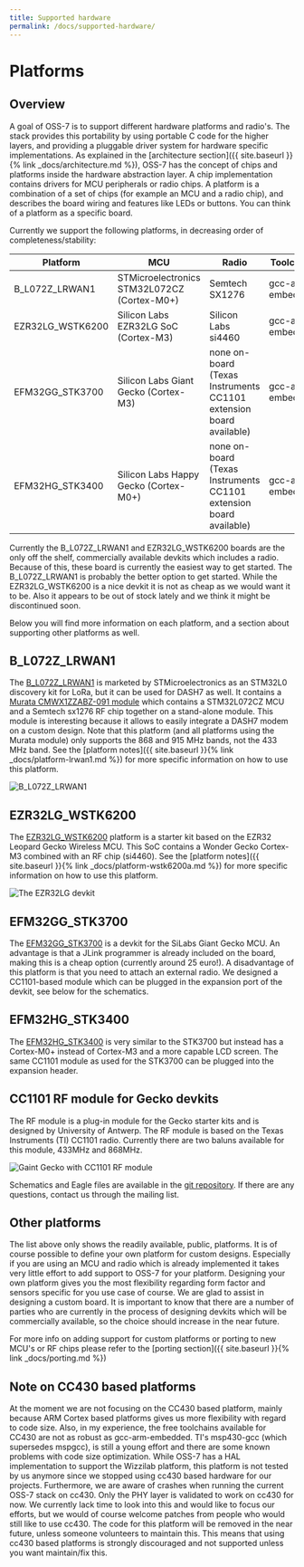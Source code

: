 ```yaml
---
title: Supported hardware
permalink: /docs/supported-hardware/
---
```


# Platforms

## Overview
A goal of OSS-7 is to support different hardware platforms and radio's.
The stack provides this portability by using portable C code for the higher layers, and providing a pluggable driver system for hardware specific implementations.
As explained in the [architecture section]({{ site.baseurl }}{% link _docs/architecture.md %}), OSS-7 has the concept of chips and platforms inside the hardware abstraction layer.
A chip implementation contains drivers for MCU peripherals or radio chips. A platform is a combination of a set of chips (for example an MCU and a radio chip), and describes the board wiring and features like LEDs or buttons. You can think of a platform as a specific board.

Currently we support the following platforms, in decreasing order of completeness/stability:

Platform        | MCU                                   | Radio                         | Toolchain         |
--------------- | ------------------------------------- | ----------------------------- | ----------------- |
B_L072Z_LRWAN1  | STMicroelectronics STM32L072CZ (Cortex-M0+) | Semtech SX1276 | gcc-arm-embedded |
EZR32LG_WSTK6200| Silicon Labs EZR32LG SoC (Cortex-M3)	| Silicon Labs si4460 			| gcc-arm-embedded  |
EFM32GG_STK3700 | Silicon Labs Giant Gecko (Cortex-M3)  | none on-board (Texas Instruments CC1101 extension board available)      | gcc-arm-embedded  |
EFM32HG_STK3400 | Silicon Labs Happy Gecko (Cortex-M0+) | none on-board (Texas Instruments CC1101 extension board available)      | gcc-arm-embedded  |


Currently the B_L072Z_LRWAN1 and EZR32LG_WSTK6200 boards are the only off the shelf, commercially available devkits which includes a radio. Because of this, these board is currently the easiest way to get started. The B_L072Z_LRWAN1 is probably the better option to get started. While the EZR32LG_WSTK6200 is a nice devkit it is not as cheap as we would want it to be. Also it appears to be out of stock lately and we think it might be discontinued soon.

Below you will find more information on each platform, and a section about supporting other platforms as well.


## B_L072Z_LRWAN1

The [B_L072Z_LRWAN1](http://www.st.com/content/st_com/en/products/evaluation-tools/product-evaluation-tools/mcu-eval-tools/stm32-mcu-eval-tools/stm32-mcu-discovery-kits/b-l072z-lrwan1.html) is marketed by STMicroelectronics as an STM32L0 discovery kit for LoRa, but it can be used for DASH7 as well. It contains a [Murata CMWX1ZZABZ-091 module](http://wireless.murata.com/eng/products/rf-modules-1/lpwa/type-abz.html)
 which contains a STM32L072CZ MCU and a Semtech sx1276 RF chip together on a stand-alone module. This module is interesting because it allows to easily integrate a DASH7 modem on a custom design. Note that this platform (and all platforms using the Murata module) only supports the 868 and 915 MHz bands, not the 433 MHz band. See the [platform notes]({{ site.baseurl }}{% link _docs/platform-lrwan1.md %}) for more specific information on how to use this platform.

 ![B_L072Z_LRWAN1](https://i0.wp.com/blog.st.com/wp-content/uploads/RS7569_B_L072Z_side_antenna.jpg)

## EZR32LG_WSTK6200

The [EZR32LG_WSTK6200](https://www.silabs.com/products/development-tools/wireless/proprietary/slwstk6200a-ezr32-leopard-gecko-868-mhz-starter-kit) platform is a starter kit based on the EZR32 Leopard Gecko Wireless MCU. This SoC contains a Wonder Gecko Cortex-M3 combined with an RF chip (si4460).
See the [platform notes]({{ site.baseurl }}{% link _docs/platform-wstk6200a.md %}) for more specific information on how to use this platform.

![The EZR32LG devkit]({{site.baseurl}}/img/wstk6200.png)



## EFM32GG_STK3700
The [EFM32GG_STK3700](https://www.silabs.com/products/mcu/lowpower/Pages/efm32gg-stk3700.aspx) is a devkit for the SiLabs Giant Gecko MCU. An advantage is that a JLink programmer is already included on the board, making this is a cheap option (currently around 25 euro!).
A disadvantage of this platform is that you need to attach an external radio. We designed a CC1101-based module which can be plugged in the expansion port of the devkit, see below for the schematics.

## EFM32HG_STK3400
The [EFM32HG_STK3400](https://www.silabs.com/products/mcu/32-bit/Pages/efm32hg-stk3400.aspx) is very similar to the STK3700 but instead has a Cortex-M0+ instead of Cortex-M3 and a more capable LCD screen. The same CC1101 module as used for the STK3700 can be plugged into the expansion header.

## CC1101 RF module for Gecko devkits

The RF module is a plug-in module for the Gecko starter kits and is designed by University of Antwerp.
The RF module is based on the Texas Instruments (TI) CC1101 radio.
Currently there are two baluns available for this module, 433MHz and 868MHz.

![Gaint Gecko with CC1101 RF module]({{site.baseurl}}/img/GG_CC1101.jpg)

Schematics and Eagle files are available in the [git repository](https://github.com/mosaic-lopow/dash7-ap-open-source-stack/tree/master/hardware/stk3700-cc1101). If there are any questions, contact us through the mailing list.

## Other platforms

The list above only shows the readily available, public, platforms. It is of course possible to define your own platform for custom designs. Especially if you are using an MCU and radio which is already implemented it takes very little effort to add support to OSS-7 for your platform. Designing your own platform gives you the most flexibility regarding form factor and sensors specific for you use case of course. We are glad to assist in designing a custom board.
It is important to know that there are a number of parties who are currently in the process of designing devkits which will be commercially available,
so the choice should increase in the near future.

For more info on adding support for custom platforms or porting to new MCU's or RF chips please refer to the [porting section]({{ site.baseurl }}{% link _docs/porting.md %})

## Note on CC430 based platforms

At the moment we are not focusing on the CC430 based platform, mainly because ARM Cortex based platforms gives us more flexibility with regard to code size.
Also, in my experience, the free toolchains available for CC430 are not as robust as gcc-arm-embedded. TI's msp430-gcc (which supersedes mspgcc),
is still a young effort and there are some known problems with code size optimization. While OSS-7 has a HAL implementation to support the Wizzilab platform, this platform is not tested by us anymore since we stopped using cc430 based hardware for our projects. Furthermore, we are aware of crashes when running the current OSS-7 stack on cc430. Only the PHY layer is validated to work on cc430 for now. We currently lack time to look into this and would like to focus our efforts, but we would of course welcome patches from people who would still like to use cc430. The code for this platform will be removed in the near future, unless someone volunteers to maintain this. This means that using cc430 based platforms is strongly discouraged and not supported unless you want maintain/fix this.
